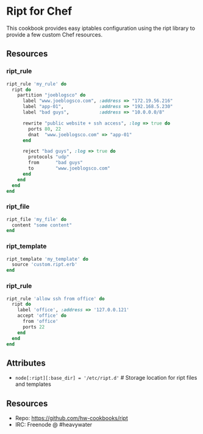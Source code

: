 # Ript for Chef

This cookbook provides easy iptables configuration using the
ript library to provide a few custom Chef resources.

## Resources

### ript_rule

```ruby
ript_rule 'my_rule' do
  ript do
    partition "joeblogsco" do
      label "www.joeblogsco.com", :address => "172.19.56.216"
      label "app-01",             :address => "192.168.5.230"
      label "bad guys",           :address => "10.0.0.0/8"

      rewrite "public website + ssh access", :log => true do
        ports 80, 22
        dnat  "www.joeblogsco.com" => "app-01"
      end

      reject "bad guys", :log => true do
        protocols "udp"
        from      "bad guys"
        to        "www.joeblogsco.com"
      end
    end
  end
end
```

### ript_file

```ruby
ript_file 'my_file' do
  content "some content"
end
```

### ript_template

```ruby
ript_template 'my_template' do
  source 'custom.ript.erb'
end
```

### ript_rule

```ruby
ript_rule 'allow ssh from office' do
  ript do
    label 'office', :address => '127.0.0.121'
    accept 'office' do
      from 'office'
      ports 22
    end
  end
end
```

## Attributes

* `node[:ript][:base_dir] = '/etc/ript.d'` # Storage location for ript files and templates

## Resources

* Repo: https://github.com/hw-cookbooks/ript
* IRC: Freenode @ #heavywater
